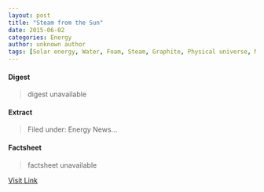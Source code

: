 ```yaml
---
layout: post
title: "Steam from the Sun"
date: 2015-06-02
categories: Energy
author: unknown author
tags: [Solar energy, Water, Foam, Steam, Graphite, Physical universe, Manufacturing, Nature, Chemistry, Applied and interdisciplinary physics, Artificial objects, Materials, Energy]
---
```



#### Digest
>digest unavailable

#### Extract
>Filed under: Energy News...

#### Factsheet
>factsheet unavailable

[Visit Link](http://theenergycollective.com/energyatmit/438941/steam-sun)


